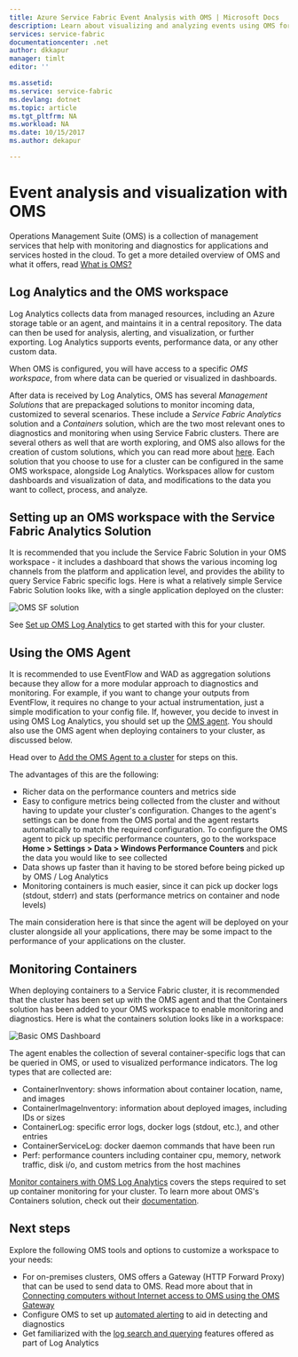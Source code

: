 ```yaml
---
title: Azure Service Fabric Event Analysis with OMS | Microsoft Docs
description: Learn about visualizing and analyzing events using OMS for monitoring and diagnostics of Azure Service Fabric clusters.
services: service-fabric
documentationcenter: .net
author: dkkapur
manager: timlt
editor: ''

ms.assetid:
ms.service: service-fabric
ms.devlang: dotnet
ms.topic: article
ms.tgt_pltfrm: NA
ms.workload: NA
ms.date: 10/15/2017
ms.author: dekapur

---
```


# Event analysis and visualization with OMS

Operations Management Suite (OMS) is a collection of management services that help with monitoring and diagnostics for applications and services hosted in the cloud. To get a more detailed overview of OMS and what it offers, read [What is OMS?](../operations-management-suite/operations-management-suite-overview.md)

## Log Analytics and the OMS workspace

Log Analytics collects data from managed resources, including an Azure storage table or an agent, and maintains it in a central repository. The data can then be used for analysis, alerting, and visualization, or further exporting. Log Analytics supports events, performance data, or any other custom data.

When OMS is configured, you will have access to a specific *OMS workspace*, from where data can be queried or visualized in dashboards.

After data is received by Log Analytics, OMS has several *Management Solutions* that are prepackaged solutions to monitor incoming data, customized to several scenarios. These include a *Service Fabric Analytics* solution and a *Containers* solution, which are the two most relevant ones to diagnostics and monitoring when using Service Fabric clusters. There are several others as well that are worth exploring, and OMS also allows for the creation of custom solutions, which you can read more about [here](../operations-management-suite/operations-management-suite-solutions.md). Each solution that you choose to use for a cluster can be configured in the same OMS workspace, alongside Log Analytics. Workspaces allow for custom dashboards and visualization of data, and modifications to the data you want to collect, process, and analyze.

## Setting up an OMS workspace with the Service Fabric Analytics Solution
It is recommended that you include the Service Fabric Solution in your OMS workspace - it includes a dashboard that shows the various incoming log channels from the platform and application level, and provides the ability to query Service Fabric specific logs. Here is what a relatively simple Service Fabric Solution looks like, with a single application deployed on the cluster:

![OMS SF solution](media/service-fabric-diagnostics-event-analysis-oms/service-fabric-solution.png)

See [Set up OMS Log Analytics](service-fabric-diagnostics-oms-setup.md) to get started with this for your cluster.

## Using the OMS Agent

It is recommended to use EventFlow and WAD as aggregation solutions because they allow for a more modular approach to diagnostics and monitoring. For example, if you want to change your outputs from EventFlow, it requires no change to your actual instrumentation, just a simple modification to your config file. If, however, you decide to invest in using OMS Log Analytics, you should set up the [OMS agent](../log-analytics/log-analytics-windows-agents.md). You should also use the OMS agent when deploying containers to your cluster, as discussed below. 

Head over to [Add the OMS Agent to a cluster](service-fabric-diagnostics-oms-agent.md) for steps on this.

The advantages of this are the following:

* Richer data on the performance counters and metrics side
* Easy to configure metrics being collected from the cluster and without having to update your cluster's configuration. Changes to the agent's settings can be done from the OMS portal and the agent restarts automatically to match the required configuration. To configure the OMS agent to pick up specific performance counters, go to the workspace **Home > Settings > Data > Windows Performance Counters** and pick the data you would like to see collected
* Data shows up faster than it having to be stored before being picked up by OMS / Log Analytics
* Monitoring containers is much easier, since it can pick up docker logs (stdout, stderr) and stats (performance metrics on container and node levels)

The main consideration here is that since the agent will be deployed on your cluster alongside all your applications, there may be some impact to the performance of your applications on the cluster.

## Monitoring Containers

When deploying containers to a Service Fabric cluster, it is recommended that the cluster has been set up with the OMS agent and that the Containers solution has been added to your OMS workspace to enable monitoring and diagnostics. Here is what the containers solution looks like in a workspace:

![Basic OMS Dashboard](./media/service-fabric-diagnostics-event-analysis-oms/oms-containers-dashboard.png)

The agent enables the collection of several container-specific logs that can be queried in OMS, or used to visualized performance indicators. The log types that are collected are:

* ContainerInventory: shows information about container location, name, and images
* ContainerImageInventory: information about deployed images, including IDs or sizes
* ContainerLog: specific error logs, docker logs (stdout, etc.), and other entries
* ContainerServiceLog: docker daemon commands that have been run
* Perf: performance counters including container cpu, memory, network traffic, disk i/o, and custom metrics from the host machines

[Monitor containers with OMS Log Analytics](service-fabric-diagnostics-oms-containers.md) covers the steps required to set up container monitoring for your cluster. To learn more about OMS's Containers solution, check out their [documentation](../log-analytics/log-analytics-containers.md).

## Next steps

Explore the following OMS tools and options to customize a workspace to your needs:

* For on-premises clusters, OMS offers a Gateway (HTTP Forward Proxy) that can be used to send data to OMS. Read more about that in [Connecting computers without Internet access to OMS using the OMS Gateway](../log-analytics/log-analytics-oms-gateway.md)
* Configure OMS to set up [automated alerting](../log-analytics/log-analytics-alerts.md) to aid in detecting and diagnostics
* Get familiarized with the [log search and querying](../log-analytics/log-analytics-log-searches.md) features offered as part of Log Analytics